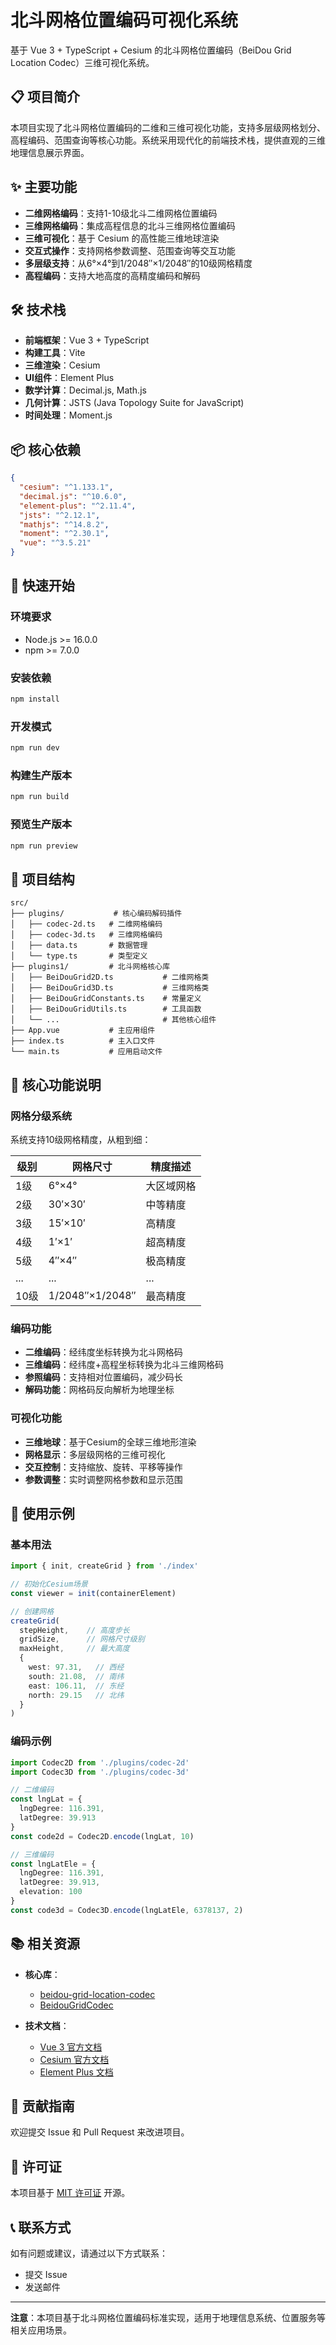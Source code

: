 # 北斗网格位置编码可视化系统

基于 Vue 3 + TypeScript + Cesium 的北斗网格位置编码（BeiDou Grid Location Codec）三维可视化系统。

## 📋 项目简介

本项目实现了北斗网格位置编码的二维和三维可视化功能，支持多层级网格划分、高程编码、范围查询等核心功能。系统采用现代化的前端技术栈，提供直观的三维地理信息展示界面。

## ✨ 主要功能

- **二维网格编码**：支持1-10级北斗二维网格位置编码
- **三维网格编码**：集成高程信息的北斗三维网格位置编码
- **三维可视化**：基于 Cesium 的高性能三维地球渲染
- **交互式操作**：支持网格参数调整、范围查询等交互功能
- **多层级支持**：从6°×4°到1/2048″×1/2048″的10级网格精度
- **高程编码**：支持大地高度的高精度编码和解码

## 🛠️ 技术栈

- **前端框架**：Vue 3 + TypeScript
- **构建工具**：Vite
- **三维渲染**：Cesium
- **UI组件**：Element Plus
- **数学计算**：Decimal.js, Math.js
- **几何计算**：JSTS (Java Topology Suite for JavaScript)
- **时间处理**：Moment.js

## 📦 核心依赖

```json
{
  "cesium": "^1.133.1",
  "decimal.js": "^10.6.0",
  "element-plus": "^2.11.4",
  "jsts": "^2.12.1",
  "mathjs": "^14.8.2",
  "moment": "^2.30.1",
  "vue": "^3.5.21"
}
```

## 🚀 快速开始

### 环境要求

- Node.js >= 16.0.0
- npm >= 7.0.0

### 安装依赖

```bash
npm install
```

### 开发模式

```bash
npm run dev
```

### 构建生产版本

```bash
npm run build
```

### 预览生产版本

```bash
npm run preview
```

## 📁 项目结构

```
src/
├── plugins/           # 核心编码解码插件
│   ├── codec-2d.ts   # 二维网格编码
│   ├── codec-3d.ts   # 三维网格编码
│   ├── data.ts       # 数据管理
│   └── type.ts       # 类型定义
├── plugins1/         # 北斗网格核心库
│   ├── BeiDouGrid2D.ts           # 二维网格类
│   ├── BeiDouGrid3D.ts           # 三维网格类
│   ├── BeiDouGridConstants.ts    # 常量定义
│   ├── BeiDouGridUtils.ts        # 工具函数
│   └── ...                       # 其他核心组件
├── App.vue           # 主应用组件
├── index.ts          # 主入口文件
└── main.ts           # 应用启动文件
```

## 🎯 核心功能说明

### 网格分级系统

系统支持10级网格精度，从粗到细：

| 级别 | 网格尺寸 | 精度描述 |
|------|----------|----------|
| 1级  | 6°×4°    | 大区域网格 |
| 2级  | 30′×30′  | 中等精度 |
| 3级  | 15′×10′  | 高精度 |
| 4级  | 1′×1′    | 超高精度 |
| 5级  | 4″×4″    | 极高精度 |
| ...  | ...      | ...      |
| 10级 | 1/2048″×1/2048″ | 最高精度 |

### 编码功能

- **二维编码**：经纬度坐标转换为北斗网格码
- **三维编码**：经纬度+高程坐标转换为北斗三维网格码
- **参照编码**：支持相对位置编码，减少码长
- **解码功能**：网格码反向解析为地理坐标

### 可视化功能

- **三维地球**：基于Cesium的全球三维地形渲染
- **网格显示**：多层级网格的三维可视化
- **交互控制**：支持缩放、旋转、平移等操作
- **参数调整**：实时调整网格参数和显示范围

## 🔧 使用示例

### 基本用法

```typescript
import { init, createGrid } from './index'

// 初始化Cesium场景
const viewer = init(containerElement)

// 创建网格
createGrid(
  stepHeight,    // 高度步长
  gridSize,      // 网格尺寸级别
  maxHeight,     // 最大高度
  {
    west: 97.31,   // 西经
    south: 21.08,  // 南纬
    east: 106.11,  // 东经
    north: 29.15   // 北纬
  }
)
```

### 编码示例

```typescript
import Codec2D from './plugins/codec-2d'
import Codec3D from './plugins/codec-3d'

// 二维编码
const lngLat = {
  lngDegree: 116.391,
  latDegree: 39.913
}
const code2d = Codec2D.encode(lngLat, 10)

// 三维编码
const lngLatEle = {
  lngDegree: 116.391,
  latDegree: 39.913,
  elevation: 100
}
const code3d = Codec3D.encode(lngLatEle, 6378137, 2)
```

## 📚 相关资源

- **核心库**：
  - [beidou-grid-location-codec](https://github.com/CN-Shopkeeper/beidou-grid-location-codec)
  - [BeidouGridCodec](https://github.com/ywx001/BeidouGridCodec)

- **技术文档**：
  - [Vue 3 官方文档](https://v3.vuejs.org/)
  - [Cesium 官方文档](https://cesium.com/docs/)
  - [Element Plus 文档](https://element-plus.org/)

## 🤝 贡献指南

欢迎提交 Issue 和 Pull Request 来改进项目。

## 📄 许可证

本项目基于 [MIT 许可证](LICENSE) 开源。

## 📞 联系方式

如有问题或建议，请通过以下方式联系：

- 提交 Issue
- 发送邮件

---

**注意**：本项目基于北斗网格位置编码标准实现，适用于地理信息系统、位置服务等相关应用场景。